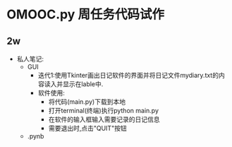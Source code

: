 # OMOOC.py 周任务代码试作

## 2w

- 私人笔记:
    + GUI
    	* 迭代1:使用Tkinter画出日记软件的界面并将日记文件mydiary.txt的内容读入并显示在lable中.
    	* 软件使用:
    	  * 将代码(main.py)下载到本地
    	  * 打开terminal(终端)执行python main.py
    	  * 在软件的输入框输入需要记录的日记信息
    	  * 需要退出时,点击"QUIT"按钮
    + .pynb
